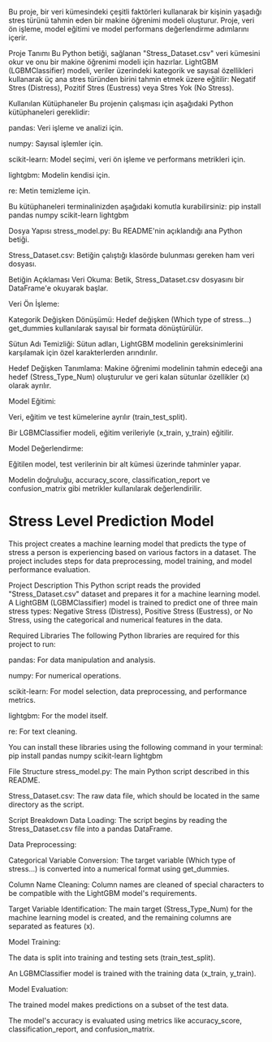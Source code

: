 Bu proje, bir veri kümesindeki çeşitli faktörleri kullanarak bir kişinin yaşadığı stres türünü tahmin eden bir makine öğrenimi modeli oluşturur. Proje, veri ön işleme, model eğitimi ve model performans değerlendirme adımlarını içerir.

Proje Tanımı
Bu Python betiği, sağlanan "Stress_Dataset.csv" veri kümesini okur ve onu bir makine öğrenimi modeli için hazırlar. LightGBM (LGBMClassifier) modeli, veriler üzerindeki kategorik ve sayısal özellikleri kullanarak üç ana stres türünden birini tahmin etmek üzere eğitilir: Negatif Stres (Distress), Pozitif Stres (Eustress) veya Stres Yok (No Stress).

Kullanılan Kütüphaneler
Bu projenin çalışması için aşağıdaki Python kütüphaneleri gereklidir:

pandas: Veri işleme ve analizi için.

numpy: Sayısal işlemler için.

scikit-learn: Model seçimi, veri ön işleme ve performans metrikleri için.

lightgbm: Modelin kendisi için.

re: Metin temizleme için.

Bu kütüphaneleri terminalinizden aşağıdaki komutla kurabilirsiniz:
pip install pandas numpy scikit-learn lightgbm

Dosya Yapısı
stress_model.py: Bu README'nin açıklandığı ana Python betiği.

Stress_Dataset.csv: Betiğin çalıştığı klasörde bulunması gereken ham veri dosyası.

Betiğin Açıklaması
Veri Okuma: Betik, Stress_Dataset.csv dosyasını bir DataFrame'e okuyarak başlar.

Veri Ön İşleme:

Kategorik Değişken Dönüşümü: Hedef değişken (Which type of stress...) get_dummies kullanılarak sayısal bir formata dönüştürülür.

Sütun Adı Temizliği: Sütun adları, LightGBM modelinin gereksinimlerini karşılamak için özel karakterlerden arındırılır.

Hedef Değişken Tanımlama: Makine öğrenimi modelinin tahmin edeceği ana hedef (Stress_Type_Num) oluşturulur ve geri kalan sütunlar özellikler (x) olarak ayrılır.

Model Eğitimi:

Veri, eğitim ve test kümelerine ayrılır (train_test_split).

Bir LGBMClassifier modeli, eğitim verileriyle (x_train, y_train) eğitilir.

Model Değerlendirme:

Eğitilen model, test verilerinin bir alt kümesi üzerinde tahminler yapar.

Modelin doğruluğu, accuracy_score, classification_report ve confusion_matrix gibi metrikler kullanılarak değerlendirilir.

# Stress Level Prediction Model
This project creates a machine learning model that predicts the type of stress a person is experiencing based on various factors in a dataset. The project includes steps for data preprocessing, model training, and model performance evaluation.

Project Description
This Python script reads the provided "Stress_Dataset.csv" dataset and prepares it for a machine learning model. A LightGBM (LGBMClassifier) model is trained to predict one of three main stress types: Negative Stress (Distress), Positive Stress (Eustress), or No Stress, using the categorical and numerical features in the data.

Required Libraries
The following Python libraries are required for this project to run:

pandas: For data manipulation and analysis.

numpy: For numerical operations.

scikit-learn: For model selection, data preprocessing, and performance metrics.

lightgbm: For the model itself.

re: For text cleaning.

You can install these libraries using the following command in your terminal:
pip install pandas numpy scikit-learn lightgbm

File Structure
stress_model.py: The main Python script described in this README.

Stress_Dataset.csv: The raw data file, which should be located in the same directory as the script.

Script Breakdown
Data Loading: The script begins by reading the Stress_Dataset.csv file into a pandas DataFrame.

Data Preprocessing:

Categorical Variable Conversion: The target variable (Which type of stress...) is converted into a numerical format using get_dummies.

Column Name Cleaning: Column names are cleaned of special characters to be compatible with the LightGBM model's requirements.

Target Variable Identification: The main target (Stress_Type_Num) for the machine learning model is created, and the remaining columns are separated as features (x).

Model Training:

The data is split into training and testing sets (train_test_split).

An LGBMClassifier model is trained with the training data (x_train, y_train).

Model Evaluation:

The trained model makes predictions on a subset of the test data.

The model's accuracy is evaluated using metrics like accuracy_score, classification_report, and confusion_matrix.
